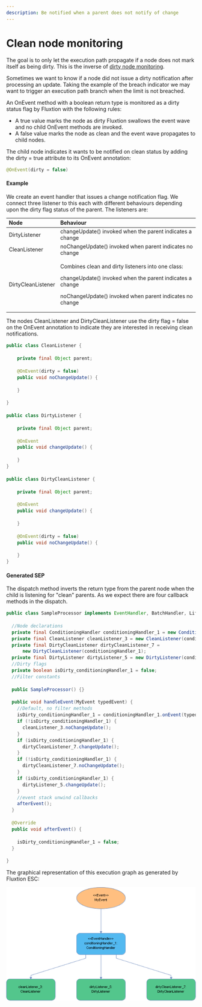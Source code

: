 ```yaml
---
description: Be notified when a parent does not notify of change
---
```


# Clean node monitoring

The goal is to only let the execution path propagate if a node does not mark itself as being dirty. This is the inverse of [dirty node monitoring](dirty-node-monitoring.md).

Sometimes we want to know if a node did not issue a dirty notification after processing an update. Taking the example of the breach indicator we may want to trigger an execution path branch when the limit is not breached. 

An OnEvent method with a boolean return type is monitored as a dirty status flag by Fluxtion with the following rules:

* A true value marks the node as dirty Fluxtion swallows the event wave and no child OnEvent methods are invoked.
* A false value marks the node as clean and the event wave propagates to child nodes.

The child node indicates it wants to be notified on clean status by adding the dirty = true attribute to its OnEvent annotation: 

```java
@OnEvent(dirty = false)
```

#### Example

We create an event handler that issues a change notification flag. We connect three listener to this each with different behaviours depending upon the dirty flag status of the parent. The listeners are:

<table>
  <thead>
    <tr>
      <th style="text-align:left">Node</th>
      <th style="text-align:left">Behaviour</th>
    </tr>
  </thead>
  <tbody>
    <tr>
      <td style="text-align:left">DirtyListener</td>
      <td style="text-align:left">changeUpdate() invoked when the parent indicates a change</td>
    </tr>
    <tr>
      <td style="text-align:left">CleanListener</td>
      <td style="text-align:left">noChangeUpdate() invoked when parent indicates no change</td>
    </tr>
    <tr>
      <td style="text-align:left">DirtyCleanListener</td>
      <td style="text-align:left">
        <p>Combines clean and dirty listeners into one class:</p>
        <p>changeUpdate() invoked when the parent indicates a change</p>
        <p>noChangeUpdate() invoked when parent indicates no change</p>
      </td>
    </tr>
  </tbody>
</table>The nodes CleanListener and DirtyCleanListener use the dirty flag = false on the OnEvent annotation to indicate they are interested in receiving clean notifications.

```java
public class CleanListener {

    private final Object parent;
    
    @OnEvent(dirty = false)
    public void noChangeUpdate() {

    }

}

public class DirtyListener {
   
    private final Object parent;

    @OnEvent
    public void changeUpdate() {

    } 
}

public class DirtyCleanListener {
       
    private final Object parent;

    @OnEvent
    public void changeUpdate() {

    } 
    
    @OnEvent(dirty = false)
    public void noChangeUpdate() {

    }
}
```

#### Generated SEP

The dispatch method inverts the return type from the parent node when the child is listening for "clean" parents. As we expect there are four callback methods in the dispatch.

```java
public class SampleProcessor implements EventHandler, BatchHandler, Lifecycle {

  //Node declarations
  private final ConditioningHandler conditioningHandler_1 = new ConditioningHandler();
  private final CleanListener cleanListener_3 = new CleanListener(conditioningHandler_1);
  private final DirtyCleanListener dirtyCleanListener_7 =
      new DirtyCleanListener(conditioningHandler_1);
  private final DirtyListener dirtyListener_5 = new DirtyListener(conditioningHandler_1);
  //Dirty flags
  private boolean isDirty_conditioningHandler_1 = false;
  //Filter constants

  public SampleProcessor() {}

  public void handleEvent(MyEvent typedEvent) {
    //Default, no filter methods
    isDirty_conditioningHandler_1 = conditioningHandler_1.onEvent(typedEvent);
    if (!isDirty_conditioningHandler_1) {
      cleanListener_3.noChangeUpdate();
    }
    if (isDirty_conditioningHandler_1) {
      dirtyCleanListener_7.changeUpdate();
    }
    if (!isDirty_conditioningHandler_1) {
      dirtyCleanListener_7.noChangeUpdate();
    }
    if (isDirty_conditioningHandler_1) {
      dirtyListener_5.changeUpdate();
    }
    //event stack unwind callbacks
    afterEvent();
  }

  @Override
  public void afterEvent() {

    isDirty_conditioningHandler_1 = false;
  }

}
```

 The graphical representation of this execution graph as generated by Fluxtion ESC:

![Sample SEP for clean and dirty listeners](../../.gitbook/assets/sampleprocessor%20%283%29.png)

